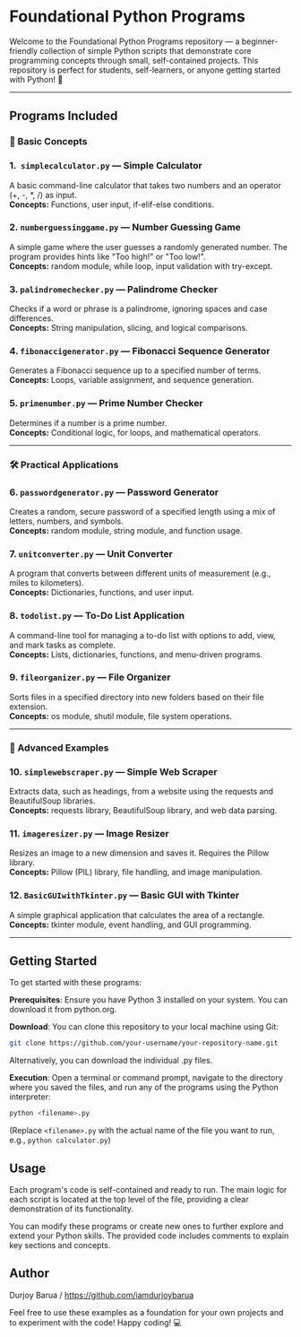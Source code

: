 # Foundational Python Programs

Welcome to the Foundational Python Programs repository — a beginner-friendly collection of simple Python scripts that demonstrate core programming concepts through small, self-contained projects. This repository is perfect for students, self-learners, or anyone getting started with Python! 🚀

---

## Programs Included

### 🧠 Basic Concepts

### 1.  `simplecalculator.py` — Simple Calculator  
A basic command-line calculator that takes two numbers and an operator (+, -, *, /) as input.  
**Concepts:** Functions, user input, if-elif-else conditions.

### 2. `numberguessinggame.py` — Number Guessing Game  
A simple game where the user guesses a randomly generated number. The program provides hints like "Too high!" or "Too low!".  
**Concepts:** random module, while loop, input validation with try-except.

### 3. `palindromechecker.py` — Palindrome Checker 
Checks if a word or phrase is a palindrome, ignoring spaces and case differences.  
**Concepts:** String manipulation, slicing, and logical comparisons.

### 4. `fibonaccigenerator.py` — Fibonacci Sequence Generator 
Generates a Fibonacci sequence up to a specified number of terms.  
**Concepts:** Loops, variable assignment, and sequence generation.

### 5. `primenumber.py` — Prime Number Checker  
Determines if a number is a prime number.  
**Concepts:** Conditional logic, for loops, and mathematical operators.

---

### 🛠️ Practical Applications

### 6. `passwordgenerator.py` — Password Generator 
Creates a random, secure password of a specified length using a mix of letters, numbers, and symbols.  
**Concepts:** random module, string module, and function usage.

### 7. `unitconverter.py` — Unit Converter 
A program that converts between different units of measurement (e.g., miles to kilometers).  
**Concepts:** Dictionaries, functions, and user input.

### 8. `todolist.py` — To-Do List Application
A command-line tool for managing a to-do list with options to add, view, and mark tasks as complete.  
**Concepts:** Lists, dictionaries, functions, and menu-driven programs.

### 9. `fileorganizer.py` — File Organizer 
Sorts files in a specified directory into new folders based on their file extension.  
**Concepts:** os module, shutil module, file system operations.

---

### 🚀 Advanced Examples

### 10. `simplewebscraper.py` — Simple Web Scraper 
Extracts data, such as headings, from a website using the requests and BeautifulSoup libraries.  
**Concepts:** requests library, BeautifulSoup library, and web data parsing.

### 11. `imageresizer.py` — Image Resizer
Resizes an image to a new dimension and saves it. Requires the Pillow library.  
**Concepts:** Pillow (PIL) library, file handling, and image manipulation.

### 12. `BasicGUIwithTkinter.py` — Basic GUI with Tkinter 
A simple graphical application that calculates the area of a rectangle.  
**Concepts:** tkinter module, event handling, and GUI programming.


---

## Getting Started

To get started with these programs:

**Prerequisites**: Ensure you have Python 3 installed on your system. You can download it from python.org.

**Download**: You can clone this repository to your local machine using Git:

```bash
git clone https://github.com/your-username/your-repository-name.git
```
Alternatively, you can download the individual .py files.

**Execution**: Open a terminal or command prompt, navigate to the directory where you saved the files, and run any of the programs using the Python interpreter:

```bash
python <filename>.py
```
(Replace `<filename>.py` with the actual name of the file you want to run, e.g., `python calculator.py`)

## Usage

Each program's code is self-contained and ready to run. The main logic for each script is located at the top level of the file, providing a clear demonstration of its functionality.

You can modify these programs or create new ones to further explore and extend your Python skills. The provided code includes comments to explain key sections and concepts.


## Author

Durjoy Barua / https://github.com/iamdurjoybarua

Feel free to use these examples as a foundation for your own projects and to experiment with the code! Happy coding! 💻
